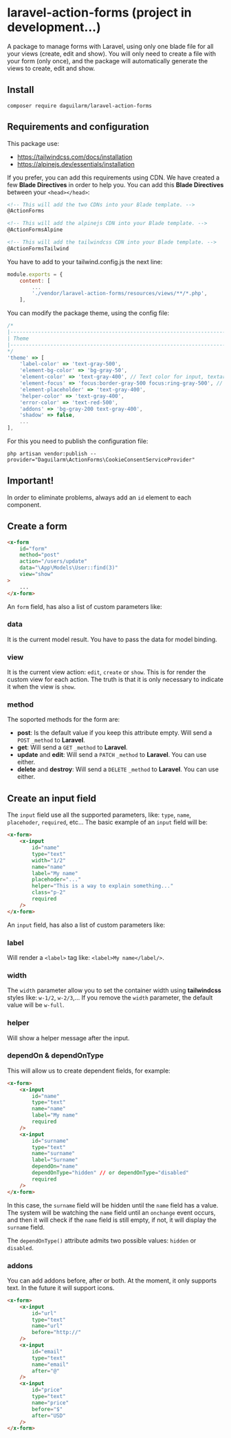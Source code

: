 # laravel-action-forms (project in development...)
 A package to manage forms with Laravel, using only one blade file for all your views (create, edit and show). You will only need to create a file with your form (only once), and the package will automatically generate the views to create, edit and show.

## Install 

```
composer require daguilarm/laravel-action-forms
```

## Requirements and configuration

This package use:

- https://tailwindcss.com/docs/installation
- https://alpinejs.dev/essentials/installation

If you prefer, you can add this requirements using CDN. We have created a few **Blade Directives** in order to help you. You can add this **Blade Directives** between your `<head></head>`:

```html
<!-- This will add the two CDNs into your Blade template. -->
@ActionForms
```

```html
<!-- This will add the alpinejs CDN into your Blade template. -->
@ActionFormsAlpine
```

```html
<!-- This will add the tailwindcss CDN into your Blade template. -->
@ActionFormsTailwind
```

You have to add to your tailwind.config.js the next line:

```js
module.exports = {
    content: [
        ...
        './vendor/laravel-action-forms/resources/views/**/*.php',
    ],
```

You can modify the package theme, using the config file:

```js
/*
|--------------------------------------------------------------------------
| Theme
|--------------------------------------------------------------------------
*/
'theme' => [
    'label-color' => 'text-gray-500',
    'element-bg-color' => 'bg-gray-50',
    'element-color' => 'text-gray-400', // Text color for input, textarea,...
    'element-focus' => 'focus:border-gray-500 focus:ring-gray-500', // Border color on focus for input, textarea,...
    'element-placeholder' => 'text-gray-400',
    'helper-color' => 'text-gray-400',
    'error-color' => 'text-red-500',
    'addons' => 'bg-gray-200 text-gray-400',
    'shadow' => false,
    ...
],
```

For this you need to publish the configuration file:

```
php artisan vendor:publish --provider="Daguilarm\ActionForms\CookieConsentServiceProvider"
```

## Important!

In order to eliminate problems, always add an `id` element to each component.

## Create a form 

```html
<x-form
    id="form"
    method="post"
    action="/users/update"
    data="\App\Models\User::find(3)"
    view="show"
>
    ...
</x-form>
```

An `form` field, has also a list of custom parameters like:

### data 

It is the current model result. You have to pass the data for model binding.

### view

It is the current view action: `edit`, `create` or `show`. This is for render the custom view for each action. The truth is that it is only necessary to indicate it when the view is `show`.

### method

The soported methods for the form are:

- **post**: Is the default value if you keep this attribute empty. Will send a `POST` `_method` to **Laravel**.
- **get**: Will send a `GET` `_method` to **Laravel**.
- **update** and **edit**: Will send a `PATCH` `_method` to **Laravel**. You can use either.
- **delete** and **destroy**: Will send a `DELETE` `_method` to **Laravel**. You can use either.

## Create an input field

The `input` field use all the supported parameters, like: `type`, `name`, `placehoder`, `required`, etc... The basic example of an `input` field will be:

```html
<x-form>
    <x-input
        id="name"
        type="text"
        width="1/2"
        name="name"
        label="My name"
        placehoder="..."
        helper="This is a way to explain something..."
        class="p-2"
        required
    />
</x-form>
```

An `input` field, has also a list of custom parameters like:

### label 

Will render a `<label>` tag like: `<label>My name</label/>`.

### width 

The `width` parameter allow you to set the container width using **tailwindcss** styles like: `w-1/2`, `w-2/3`,... If you remove the `width` parameter, the default value will be `w-full`.

### helper 

Will show a helper message after the input.

### dependOn & dependOnType

This will allow us to create dependent fields, for example:

```html
<x-form>
    <x-input
        id="name"
        type="text"
        name="name"
        label="My name"
        required
    />
    <x-input
        id="surname"
        type="text"
        name="surname"
        label="Surname"
        dependOn="name"
        dependOnType="hidden" // or dependOnType="disabled"
        required
    />
</x-form>
```

In this case, the `surname` field will be hidden until the `name` field has a value. The system will be watching the `name` field until an `onchange` event occurs, and then it will check if the `name` field is still empty, if not, it will display the `surname` field. 

The `dependOnType()` attribute admits two possible values: `hidden` or `disabled`.

### addons 

You can add addons before, after or both. At the moment, it only supports text. In the future it will support icons.

```html
<x-form>
    <x-input
        id="url"
        type="text"
        name="url"
        before="http://"
    />
    <x-input
        id="email"
        type="text"
        name="email"
        after="@"
    />
    <x-input
        id="price"
        type="text"
        name="price"
        before="$"
        after="USD"
    />
</x-form>
```